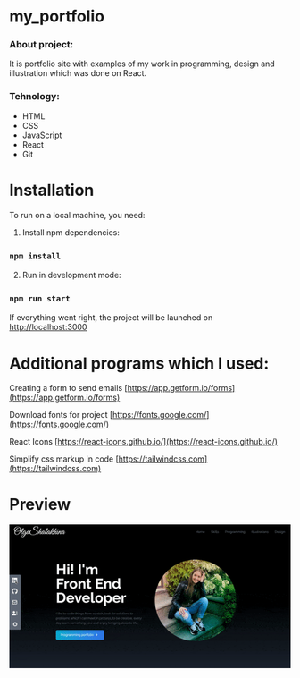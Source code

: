 # my_portfolio

### About project:

It is portfolio site with examples of my work in programming, design and illustration which was done on React.

### Tehnology: 

* HTML
* CSS
* JavaScript
* React
* Git

# Installation
To run on a local machine, you need:

1. Install npm dependencies:
### `npm install`
2. Run in development mode:
### `npm run start`

If everything went right, the project will be launched on [http://localhost:3000](http://localhost:3000)

# Additional programs which I used:

Creating a form to send emails [https://app.getform.io/forms](https://app.getform.io/forms)

Download fonts for project [https://fonts.google.com/](https://fonts.google.com/)

React Icons [https://react-icons.github.io/](https://react-icons.github.io/)

Simplify css markup in code [https://tailwindcss.com](https://tailwindcss.com)

# Preview

![](./public/preview.gif)
